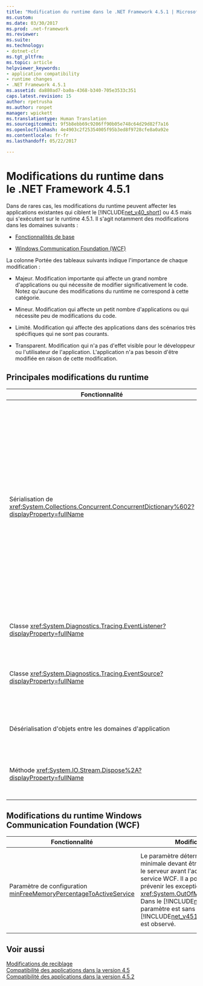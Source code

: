 ```yaml
---
title: "Modification du runtime dans le .NET Framework 4.5.1 | Microsoft Docs"
ms.custom: 
ms.date: 03/30/2017
ms.prod: .net-framework
ms.reviewer: 
ms.suite: 
ms.technology:
- dotnet-clr
ms.tgt_pltfrm: 
ms.topic: article
helpviewer_keywords:
- application compatibility
- runtime changes
- .NET Framework 4.5.1
ms.assetid: da880ad7-ba0a-4368-b340-705e3533c351
caps.latest.revision: 15
author: rpetrusha
ms.author: ronpet
manager: wpickett
ms.translationtype: Human Translation
ms.sourcegitcommit: 9f5b8ebb69c9206ff90b05e748c64d29d82f7a16
ms.openlocfilehash: 4e4903c2f25354005f95b3ed8f9728cfe8a0a92e
ms.contentlocale: fr-fr
ms.lasthandoff: 05/22/2017

---
```

# <a name="runtime-changes-in-the-net-framework-451"></a>Modifications du runtime dans le .NET Framework 4.5.1
Dans de rares cas, les modifications du runtime peuvent affecter les applications existantes qui ciblent le [!INCLUDE[net_v40_short](../../../includes/net-v40-short-md.md)] ou 4.5 mais qui s'exécutent sur le runtime 4.5.1. Il s'agit notamment des modifications dans les domaines suivants :  
  
-   [Fonctionnalités de base](#Core)  
  
-   [Windows Communication Foundation (WCF)](#WCF)  
  
 La colonne Portée des tableaux suivants indique l'importance de chaque modification :  
  
-   Majeur. Modification importante qui affecte un grand nombre d'applications ou qui nécessite de modifier significativement le code. Notez qu'aucune des modifications du runtime ne correspond à cette catégorie.  
  
-   Mineur. Modification qui affecte un petit nombre d'applications ou qui nécessite peu de modifications du code.  
  
-   Limité. Modification qui affecte des applications dans des scénarios très spécifiques qui ne sont pas courants.  
  
-   Transparent. Modification qui n'a pas d'effet visible pour le développeur ou l'utilisateur de l'application. L'application n'a pas besoin d'être modifiée en raison de cette modification.  
  
<a name="Core"></a>   
## <a name="core-runtime-changes"></a>Principales modifications du runtime  
  
|Fonctionnalité|Modification|Impact|Portée|  
|-------------|------------|------------|-----------|  
|Sérialisation de <xref:System.Collections.Concurrent.ConcurrentDictionary%602?displayProperty=fullName>|Un objet <xref:System.Collections.Concurrent.ConcurrentDictionary%602> sérialisé dans le .NET Framework 4.5 avec le sérialiseur  <xref:System.Runtime.Serialization.NetDataContractSerializer> ne peut pas être désérialisé dans le .NET Framework 4.5.1 et 4.5.2 seulement en raison de changements internes dans le type.<br /><br /> Ce changement *ne s’applique pas* dans les scénarios suivants :<br /><br /> Un objet <xref:System.Collections.Concurrent.ConcurrentDictionary%602> sérialisé dans le .NET Framework 4.5 et désérialisé dans le [!INCLUDE[net_v46](../../../includes/net-v46-md.md)]. Le sérialiseur <xref:System.Runtime.Serialization.NetDataContractSerializer> dans le [!INCLUDE[net_v46](../../../includes/net-v46-md.md)] est capable de désérialiser l'objet.<br /><br /> Un objet <xref:System.Collections.Concurrent.ConcurrentDictionary%602> sérialisé dans une version ultérieure du .NET Framework et désérialisé dans le .NET Framework 4.5. Le sérialiseur <xref:System.Runtime.Serialization.NetDataContractSerializer> dans le .NET Framework 4.5 est capable de désérialiser l'objet.<br /><br /> La sérialisation et la désérialisation entre versions d'un objet <xref:System.Collections.Concurrent.ConcurrentDictionary%602> entre n'importe quelle version du .NET Framework postérieure au .NET Framework 4.5. Ce changement s’applique *uniquement* aux objets sérialisés avec le .NET Framework 4.5.|Deux solutions de contournement sont disponibles s'il est nécessaire de sérialiser un objet <xref:System.Collections.Concurrent.ConcurrentDictionary%602> sur le .NET Framework 4.5 et de le désérialiser sur une version ultérieure du .NET Framework :<br /><br /> Utilisez un autre sérialiseur, comme <xref:System.Runtime.Serialization.DataContractSerializer> ou <xref:System.Runtime.Serialization.Formatters.Binary.BinaryFormatter>.<br /><br /> Effectuez une mise à niveau vers le [!INCLUDE[net_v46](../../../includes/net-v46-md.md)], qui prend en charge la désérialisation des objets <xref:System.Collections.Concurrent.ConcurrentDictionary%602> sérialisés avec le .NET Framework 4.5.|Secondaire|  
|Classe <xref:System.Diagnostics.Tracing.EventListener?displayProperty=fullName>|<xref:System.Diagnostics.Tracing.EventListener> tronque les chaînes comportant des valeurs null incorporées. Les caractères Null ne sont pas pris en charge par la classe <xref:System.Diagnostics.Tracing.EventSource>.|La modification affecte uniquement les applications qui utilisent <xref:System.Diagnostics.Tracing.EventListener> pour lire des données <xref:System.Diagnostics.Tracing.EventSource> dans le processus et qui utilisent des caractères Null comme délimiteurs.|Bord|  
|Classe <xref:System.Diagnostics.Tracing.EventSource?displayProperty=fullName>|Le runtime applique à présent le contrat qui stipule ce qui suit : une classe dérivée de <xref:System.Diagnostics.Tracing.EventSource> qui définit une méthode d'événement ETW doit appeler la méthode <xref:System.Diagnostics.Tracing.EventSource.WriteEvent%2A?displayProperty=fullName> de la classe de base avec l'ID d'événement suivi des mêmes arguments que ceux passés à la méthode d'événement ETW.|Une exception <xref:System.IndexOutOfRangeException> est levée si un <xref:System.Diagnostics.Tracing.EventListener> lit des données <xref:System.Diagnostics.Tracing.EventSource> dans le processus pour une source d'événement qui ne respecte pas ce contrat.<br /><br /> Consultez [Atténuation : appels de la méthode EventSource.WriteEvent](../../../docs/framework/migration-guide/mitigation-eventsource-writeevent-method-calls.md).|Mineur|  
|Désérialisation d'objets entre les domaines d'application|Dans certains cas, quand une application utilise deux domaines d'application ou plus avec des bases d'application différentes, une tentative de désérialisation des objets dans le contexte d'appel logique entre les domaines d'application lève une exception.|Ce problème survient dans un scénario très spécifique. Pour plus d’informations sur l’atténuation, consultez [Atténuation : désérialisation des objets à travers les domaines d’application](../../../docs/framework/migration-guide/mitigation-deserialization-of-objects-across-app-domains.md).|Limité|  
|Méthode <xref:System.IO.Stream.Dispose%2A?displayProperty=fullName>|Dans les applications du [!INCLUDE[win8_appstore_long](../../../includes/win8-appstore-long-md.md)], les adaptateurs de flux [!INCLUDE[wrt](../../../includes/wrt-md.md)] n'appellent plus la méthode <xref:System.IO.Stream.FlushAsync%2A> à partir de la méthode <xref:System.IO.Stream.Dispose%2A>.|Cette modification devrait être transparente. Les développeurs peuvent rétablir le comportement précédent en écrivant du code comme le suivant :<br /><br /> `using (System.IO.Stream stream = GetWindowsRuntimeStream() As Stream)  {     // do something     await stream.FlushAsync();   }`|Transparent|  
  
<a name="WCF"></a>   
## <a name="windows-communication-foundation-wcf-runtime-changes"></a>Modifications du runtime Windows Communication Foundation (WCF)  
  
|Fonctionnalité|Modification|Impact|Portée|  
|-------------|------------|------------|-----------|  
|Paramètre de configuration [minFreeMemoryPercentageToActiveService](http://msdn.microsoft.com/library/ms731336.aspx)|Le paramètre détermine la mémoire minimale devant être disponible sur le serveur avant l'activation d'un service WCF. Il a pour but de prévenir les exceptions <xref:System.OutOfMemoryException>. Dans le [!INCLUDE[net_v45](../../../includes/net-v45-md.md)], ce paramètre est sans effet. Dans le [!INCLUDE[net_v451](../../../includes/net-v451-md.md)], ce paramètre est observé.|Une exception se produit si la mémoire disponible sur le serveur web est inférieure au pourcentage défini par le paramètre de configuration. Certains services WCF qui ont réussi à démarrer et à s'exécuter dans un environnement où la mémoire est limitée risquent à présent d'échouer.<br /><br /> Consultez [Atténuation : paramètre de configuration minFreeMemoryPercentageToActiveService](../../../docs/framework/migration-guide/mitigation-minfreememorypercentagetoactiveservice-configuration-setting.md).|Mineur|  
  
## <a name="see-also"></a>Voir aussi  
 [Modifications de reciblage](../../../docs/framework/migration-guide/retargeting-changes-in-the-net-framework-4-5-1.md)   
 [Compatibilité des applications dans la version 4.5](../../../docs/framework/migration-guide/application-compatibility-in-the-net-framework-4-5.md)   
 [Compatibilité des applications dans la version 4.5.2](../../../docs/framework/migration-guide/application-compatibility-in-the-net-framework-4-5-2.md)
